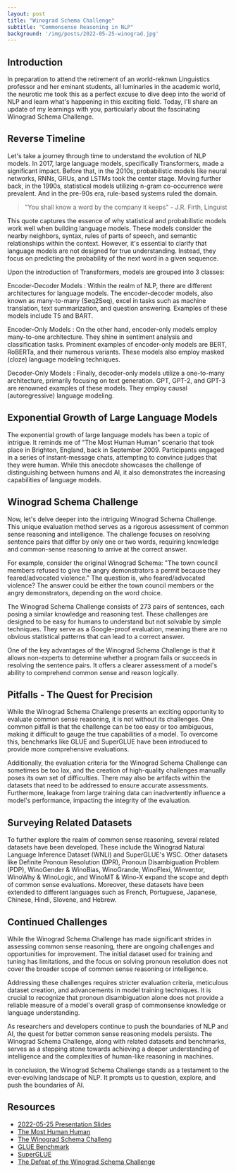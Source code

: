 ```yaml
---
layout: post
title: "Winograd Schema Challenge"
subtitle: "Commonsense Reasoning in NLP"
background: '/img/posts/2022-05-25-winograd.jpg'
---
```


## Introduction

In preparation to attend the retirement of an world-reknwn Linguistics professor and her eminant students, all luminaries in the academic world, the neurotic me took this as a perfect excuse to dive deep into the world of NLP and learn what's happening in this exciting field. Today, I'll share an update of my learnings with you, particularly about the fascinating Winograd Schema Challenge.

## Reverse Timeline

Let's take a journey through time to understand the evolution of NLP models. In 2017, large language models, specifically Transformers, made a significant impact. Before that, in the 2010s, probabilistic models like neural networks, RNNs, GRUs, and LSTMs took the center stage. Moving further back, in the 1990s, statistical models utilizing n-gram co-occurrence were prevalent. And in the pre-90s era, rule-based systems ruled the domain.

> "You shall know a word by the company it keeps" - J.R. Firth, Linguist

This quote captures the essence of why statistical and probabilistic models work well when building language models. These models consider the nearby neighbors, syntax, rules of parts of speech, and semantic relationships within the context. However, it's essential to clarify that language models are not designed for true understanding. Instead, they focus on predicting the probability of the next word in a given sequence.

Upon the introduction of Transformers, models are grouped into 3 classes:

Encoder-Decoder Models
: Within the realm of NLP, there are different architectures for language models. The encoder-decoder models, also known as many-to-many (Seq2Seq), excel in tasks such as machine translation, text summarization, and question answering. Examples of these models include T5 and BART.

Encoder-Only Models
: On the other hand, encoder-only models employ many-to-one architecture. They shine in sentiment analysis and classification tasks. Prominent examples of encoder-only models are BERT, RoBERTa, and their numerous variants. These models also employ masked (cloze) language modeling techniques.

Decoder-Only Models
: Finally, decoder-only models utilize a one-to-many architecture, primarily focusing on text generation. GPT, GPT-2, and GPT-3 are renowned examples of these models. They employ causal (autoregressive) language modeling.

## Exponential Growth of Large Language Models

The exponential growth of large language models has been a topic of intrigue. It reminds me of "The Most Human Human" scenario that took place in Brighton, England, back in September 2009. Participants engaged in a series of instant-message chats, attempting to convince judges that they were human. While this anecdote showcases the challenge of distinguishing between humans and AI, it also demonstrates the increasing capabilities of language models.

## Winograd Schema Challenge

Now, let's delve deeper into the intriguing Winograd Schema Challenge. This unique evaluation method serves as a rigorous assessment of common sense reasoning and intelligence. The challenge focuses on resolving sentence pairs that differ by only one or two words, requiring knowledge and common-sense reasoning to arrive at the correct answer.

For example, consider the original Winograd Schema: "The town council members refused to give the angry demonstrators a permit because they feared/advocated violence." The question is, who feared/advocated violence? The answer could be either the town council members or the angry demonstrators, depending on the word choice.

The Winograd Schema Challenge consists of 273 pairs of sentences, each posing a similar knowledge and reasoning test. These challenges are designed to be easy for humans to understand but not solvable by simple techniques. They serve as a Google-proof evaluation, meaning there are no obvious statistical patterns that can lead to a correct answer.

One of the key advantages of the Winograd Schema Challenge is that it allows non-experts to determine whether a program fails or succeeds in resolving the sentence pairs. It offers a clearer assessment of a model's ability to comprehend common sense and reason logically.

## Pitfalls - The Quest for Precision

While the Winograd Schema Challenge presents an exciting opportunity to evaluate common sense reasoning, it is not without its challenges. One common pitfall is that the challenge can be too easy or too ambiguous, making it difficult to gauge the true capabilities of a model. To overcome this, benchmarks like GLUE and SuperGLUE have been introduced to provide more comprehensive evaluations.

Additionally, the evaluation criteria for the Winograd Schema Challenge can sometimes be too lax, and the creation of high-quality challenges manually poses its own set of difficulties. There may also be artifacts within the datasets that need to be addressed to ensure accurate assessments. Furthermore, leakage from large training data can inadvertently influence a model's performance, impacting the integrity of the evaluation.

## Surveying Related Datasets

To further explore the realm of common sense reasoning, several related datasets have been developed. These include the Winograd Natural Language Inference Dataset (WNLI) and SuperGLUE's WSC. Other datasets like Definite Pronoun Resolution (DPR), Pronoun Disambiguation Problem (PDP), WinoGender & WinoBias, WinoGrande, WinoFlexi, Winventor, WinoWhy & WinoLogic, and WinoMT & Wino-X expand the scope and depth of common sense evaluations. Moreover, these datasets have been extended to different languages such as French, Portuguese, Japanese, Chinese, Hindi, Slovene, and Hebrew.

## Continued Challenges

While the Winograd Schema Challenge has made significant strides in assessing common sense reasoning, there are ongoing challenges and opportunities for improvement. The initial dataset used for training and tuning has limitations, and the focus on solving pronoun resolution does not cover the broader scope of common sense reasoning or intelligence.

Addressing these challenges requires stricter evaluation criteria, meticulous dataset creation, and advancements in model training techniques. It is crucial to recognize that pronoun disambiguation alone does not provide a reliable measure of a model's overall grasp of commonsense knowledge or language understanding.

As researchers and developers continue to push the boundaries of NLP and AI, the quest for better common sense reasoning models persists. The Winograd Schema Challenge, along with related datasets and benchmarks, serves as a stepping stone towards achieving a deeper understanding of intelligence and the complexities of human-like reasoning in machines.

In conclusion, the Winograd Schema Challenge stands as a testament to the ever-evolving landscape of NLP. It prompts us to question, explore, and push the boundaries of AI.

## Resources
- [2022-05-25 Presentation Slides](/docs/JournalClub%202022-05-25%20NLP.pdf)
- [The Most Human Human](https://www.goodreads.com/book/show/8884400-the-most-human-human)
- [The Winograd Schema Challeng](http://commonsensereasoning.org/2011/papers/Levesque.pdf )
- [GLUE Benchmark](https://gluebenchmark.com/)
- [SuperGLUE](https://super.gluebenchmark.com/)
- [The Defeat of the Winograd Schema Challenge](https://arxiv.org/abs/2201.02387)